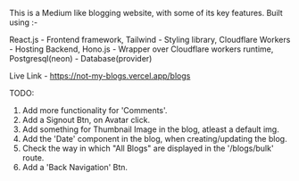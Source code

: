This is a Medium like blogging website, with some of its key features. Built using :-

React.js - Frontend framework, 
Tailwind - Styling library, 
Cloudflare Workers - Hosting Backend, 
Hono.js - Wrapper over Cloudflare workers runtime,
Postgresql(neon) - Database(provider)

Live Link - https://not-my-blogs.vercel.app/blogs

TODO:
1. Add more functionality for 'Comments'.
2. Add a Signout Btn, on Avatar click.
3. Add something for Thumbnail Image in the blog, atleast a default img.
4. Add the 'Date' component in the blog, when creating/updating the blog.
5. Check the way in which "All Blogs" are displayed in the '/blogs/bulk' route.
6. Add a 'Back Navigation' Btn.